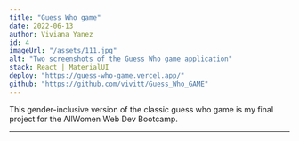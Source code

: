 ```yaml
---
title: "Guess Who game"
date: 2022-06-13
author: Viviana Yanez
id: 4
imageUrl: "/assets/111.jpg"
alt: "Two screenshots of the Guess Who game application"
stack: React | MaterialUI
deploy: "https://guess-who-game.vercel.app/"
github: "https://github.com/vivitt/Guess_Who_GAME"
---
```


This gender-inclusive version of the classic guess who game is my final project for the AllWomen Web Dev Bootcamp.

---

